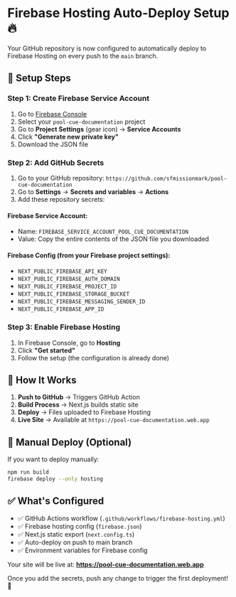 # Firebase Hosting Auto-Deploy Setup 🔥

Your GitHub repository is now configured to automatically deploy to Firebase Hosting on every push to the `main` branch.

## 🚀 Setup Steps

### Step 1: Create Firebase Service Account

1. Go to [Firebase Console](https://console.firebase.google.com)
2. Select your `pool-cue-documentation` project
3. Go to **Project Settings** (gear icon) → **Service Accounts**
4. Click **"Generate new private key"**
5. Download the JSON file

### Step 2: Add GitHub Secrets

1. Go to your GitHub repository: `https://github.com/sfmissionmark/pool-cue-documentation`
2. Go to **Settings** → **Secrets and variables** → **Actions**
3. Add these repository secrets:

#### Firebase Service Account:
- Name: `FIREBASE_SERVICE_ACCOUNT_POOL_CUE_DOCUMENTATION`
- Value: Copy the entire contents of the JSON file you downloaded

#### Firebase Config (from your Firebase project settings):
- `NEXT_PUBLIC_FIREBASE_API_KEY`
- `NEXT_PUBLIC_FIREBASE_AUTH_DOMAIN`
- `NEXT_PUBLIC_FIREBASE_PROJECT_ID`
- `NEXT_PUBLIC_FIREBASE_STORAGE_BUCKET`
- `NEXT_PUBLIC_FIREBASE_MESSAGING_SENDER_ID`
- `NEXT_PUBLIC_FIREBASE_APP_ID`

### Step 3: Enable Firebase Hosting

1. In Firebase Console, go to **Hosting**
2. Click **"Get started"**
3. Follow the setup (the configuration is already done)

## 🎯 How It Works

1. **Push to GitHub** → Triggers GitHub Action
2. **Build Process** → Next.js builds static site
3. **Deploy** → Files uploaded to Firebase Hosting
4. **Live Site** → Available at `https://pool-cue-documentation.web.app`

## 🔧 Manual Deploy (Optional)

If you want to deploy manually:
```bash
npm run build
firebase deploy --only hosting
```

## ✅ What's Configured

- ✅ GitHub Actions workflow (`.github/workflows/firebase-hosting.yml`)
- ✅ Firebase hosting config (`firebase.json`)
- ✅ Next.js static export (`next.config.ts`)
- ✅ Auto-deploy on push to main branch
- ✅ Environment variables for Firebase config

Your site will be live at: **https://pool-cue-documentation.web.app**

Once you add the secrets, push any change to trigger the first deployment! 🚀